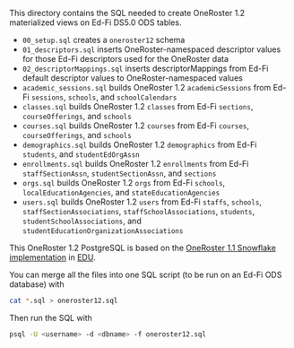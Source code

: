 This directory contains the SQL needed to create OneRoster 1.2 materialized views on Ed-Fi DS5.0 ODS tables.
* `00_setup.sql` creates a `oneroster12` schema
* `01_descriptors.sql` inserts OneRoster-namespaced descriptor values for those Ed-Fi descriptors used for the OneRoster data
* `02_descriptorMappings.sql` inserts descriptorMappings from Ed-Fi default descriptor values to OneRoster-namespaced values
* `academic_sessions.sql` builds OneRoster 1.2 `academicSessions` from Ed-Fi `sessions`, `schools`, and `schoolCalendars`
* `classes.sql` builds OneRoster 1.2 `classes` from Ed-Fi `sections`, `courseOfferings`, and `schools`
* `courses.sql` builds OneRoster 1.2 `courses` from Ed-Fi `courses`, `courseOfferings`, and `schools`
* `demographics.sql` builds OneRoster 1.2 `demographics` from Ed-Fi `students`, and `studentEdOrgAssn`
* `enrollments.sql` builds OneRoster 1.2 `enrollments` from Ed-Fi `staffSectionAssn`, `studentSectionAssn`, and `sections`
* `orgs.sql` builds OneRoster 1.2 `orgs` from Ed-Fi `schools`, `localEducationAgencies`, and `stateEducationAgencies`
* `users.sql` builds OneRoster 1.2 `users` from Ed-Fi `staffs`, `schools`, `staffSectionAssociations`, `staffSchoolAssociations`, `students`, `studentSchoolAssociations`, and `studentEducationOrganizationAssociations`

This OneRoster 1.2 PostgreSQL is based on the [OneRoster 1.1 Snowflake implementation](https://github.com/edanalytics/edu_ext_oneroster/tree/main/models/oneroster_1_1) in [EDU](https://enabledataunion.org/).

You can merge all the files into one SQL script (to be run on an Ed-Fi ODS database) with
```bash
cat *.sql > oneroster12.sql
```
Then run the SQL with
```bash
psql -U <username> -d <dbname> -f oneroster12.sql
```
